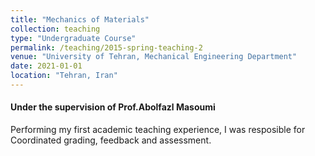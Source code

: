 ```yaml
---
title: "Mechanics of Materials"
collection: teaching
type: "Undergraduate Course"
permalink: /teaching/2015-spring-teaching-2
venue: "University of Tehran, Mechanical Engineering Department"
date: 2021-01-01
location: "Tehran, Iran"
---
```


#### Under the supervision of Prof.Abolfazl Masoumi
Performing my first academic teaching experience, I was resposible for Coordinated grading, feedback and assessment.


